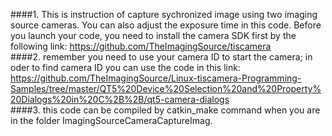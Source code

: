 ####1. This is instruction of capture sychronized image using two imaging source cameras. You can also adjust the exposure time in this code. Before you launch your code, you need to install the camera SDK first by the following link: https://github.com/TheImagingSource/tiscamera  
####2. remember you need to use your camera ID to start the camera; in oder to find camera ID you can use the code in this link:  https://github.com/TheImagingSource/Linux-tiscamera-Programming-Samples/tree/master/QT5%20Device%20Selection%20and%20Property%20Dialogs%20in%20C%2B%2B/qt5-camera-dialogs  
####3. this code can be compiled by catkin_make command when you are in the folder ImagingSourceCameraCaptureImag.  


